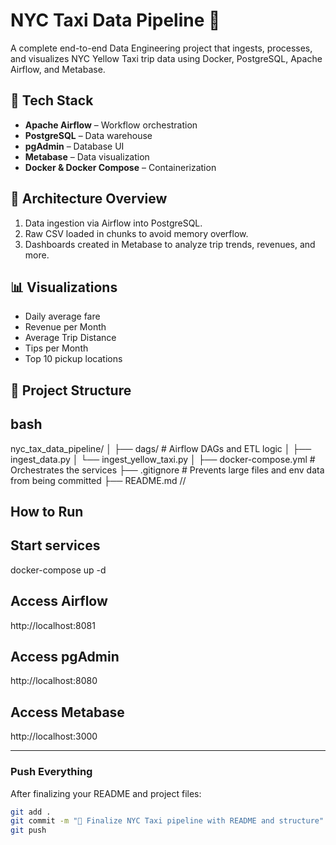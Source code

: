 # NYC Taxi Data Pipeline 🚖

A complete end-to-end Data Engineering project that ingests, processes, and visualizes NYC Yellow Taxi trip data using Docker, PostgreSQL, Apache Airflow, and Metabase.

## 🚀 Tech Stack

- **Apache Airflow** – Workflow orchestration
- **PostgreSQL** – Data warehouse
- **pgAdmin** – Database UI
- **Metabase** – Data visualization
- **Docker & Docker Compose** – Containerization

## 🧱 Architecture Overview

1. Data ingestion via Airflow into PostgreSQL.
2. Raw CSV loaded in chunks to avoid memory overflow.
3. Dashboards created in Metabase to analyze trip trends, revenues, and more.

## 📊 Visualizations

- Daily average fare
- Revenue per Month
- Average Trip Distance
- Tips per Month
- Top 10 pickup locations

## 📂 Project Structure

## bash
nyc_tax_data_pipeline/
│
├── dags/                  # Airflow DAGs and ETL logic
│   ├── ingest_data.py
│   └── ingest_yellow_taxi.py
│
├── docker-compose.yml     # Orchestrates the services
├── .gitignore             # Prevents large files and env data from being committed
├── README.md
//

## How to Run
## Start services
docker-compose up -d

## Access Airflow
http://localhost:8081

## Access pgAdmin
http://localhost:8080

## Access Metabase
http://localhost:3000


---

###  Push Everything

After finalizing your README and project files:

```bash
git add .
git commit -m "🧱 Finalize NYC Taxi pipeline with README and structure"
git push

